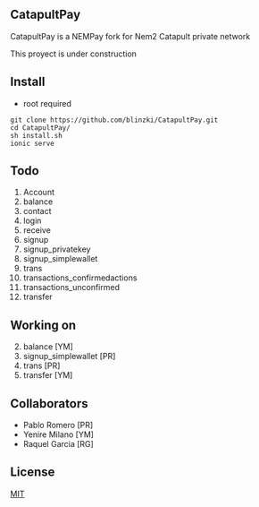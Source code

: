 ## CatapultPay

CatapultPay is a NEMPay fork for Nem2 Catapult private network

This proyect is under construction

## Install
* root required
```
git clone https://github.com/blinzki/CatapultPay.git
cd CatapultPay/
sh install.sh
ionic serve
```
## Todo

1.  Account
2.  balance
3.  contact
4.  login
5.  receive
6.  signup
7.  signup_privatekey
8.  signup_simplewallet
9.  trans 	
10. transactions_confirmedactions
11. transactions_unconfirmed
12. transfer

## Working on
2.  balance [YM]
8.  signup_simplewallet [PR]
9.  trans [PR]
12. transfer [YM]

## Collaborators

- Pablo Romero [PR]
- Yenire Milano [YM]
- Raquel Garcia [RG]

## License

[MIT](https://choosealicense.com/licenses/mit/)
